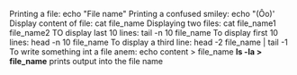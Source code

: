 Printing a file: echo "File name"
Printing a confused smiley: echo "(Ôo)'
Display content of file: cat file_name
Displaying two files: cat file_name1 file_name2
TO display last 10 lines: tail -n 10 file_name
To display first 10 lines: head -n 10 file_name
To display a third  line: head -2 file_name | tail -1
To write something int a file anem: echo content > file_name
**ls -la > file_name** prints output into the file name
